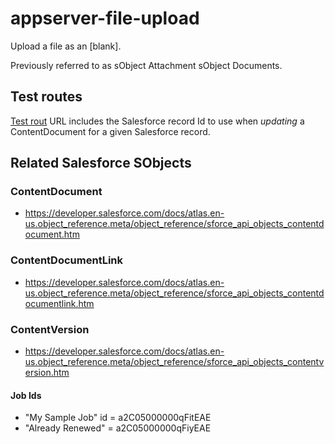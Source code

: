 # appserver-file-upload
Upload a file as an [blank].

Previously referred to as sObject Attachment sObject Documents.


## Test routes
[Test rout](/file/upload/form/a2C05000000qFiyEAE) URL includes the Salesforce record Id to use when *updating* a ContentDocument for a given Salesforce record. 


## Related Salesforce SObjects
### ContentDocument
- https://developer.salesforce.com/docs/atlas.en-us.object_reference.meta/object_reference/sforce_api_objects_contentdocument.htm

### ContentDocumentLink
 - https://developer.salesforce.com/docs/atlas.en-us.object_reference.meta/object_reference/sforce_api_objects_contentdocumentlink.htm

### ContentVersion
- https://developer.salesforce.com/docs/atlas.en-us.object_reference.meta/object_reference/sforce_api_objects_contentversion.htm



#### Job Ids
- "My Sample Job" id = a2C05000000qFitEAE
- "Already Renewed" = a2C05000000qFiyEAE